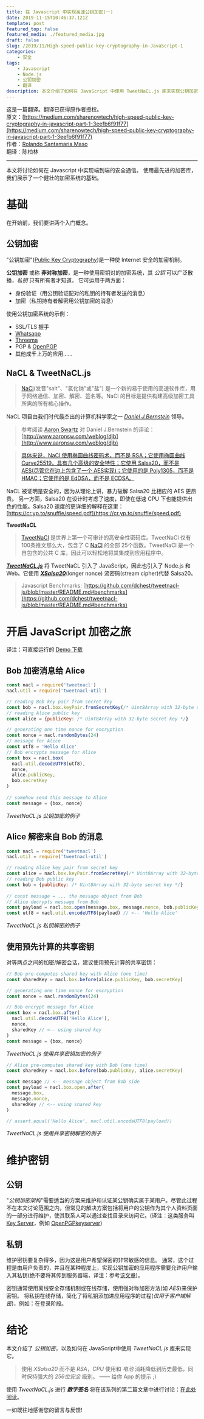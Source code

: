 ```yaml
---
title: 在 Javascript 中实现高速公钥加密(一)
date: 2019-11-15T10:46:37.121Z
template: post
featured_top: false
featured_media: ./featured_media.jpg
draft: false
slug: /2019/11/High-speed-public-key-cryptography-in-JavaScript-1
categories: 
    - 安全
tags:
    - Javascript
    - Node.js
    - 公钥加密
    - 翻译
description: 本文介绍了如何在 JavaScript 中使用 TweetNaCL.js 库来实现公钥加密。NaCl 是一个新的易于使用的高速软件库，用于网络通信、加密解密、签名等。
---
```


<!-- endExcerpt -->

这是一篇翻译。翻译已获得原作者授权。  
原文：[https://medium.com/sharenowtech/high-speed-public-key-cryptography-in-javascript-part-1-3eefb6f91f77](https://medium.com/sharenowtech/high-speed-public-key-cryptography-in-javascript-part-1-3eefb6f91f77)  
作者：[Rolando Santamaria Maso](https://medium.com/@kyberneees)  
翻译：陈柏林

---

本文将讨论如何在 Javascript 中实现端到端的安全通信。
使用最先进的加密库，我们展示了一个健壮的加密系统的基础。

# 基础

在开始前，我们要讲两个入门概念。

## 公钥加密

"公钥加密"([Public Key Cryptography](https://en.wikipedia.org/wiki/Public-key_cryptography))是一种使 Internet 安全的加密机制。

**公钥加密** 或称 **非对称加密**，是一种使用密钥对的加密系统，其 _公钥_ 可以广泛散播，_私钥_ 只有所有者才知道。
它可运用于两方面：

- 身份验证（用公钥验证配对的私钥的持有者发送的消息）
- 加密（私钥持有者解密用公钥加密的消息）

使用公钥加密系统的示例：

* SSL/TLS 握手
* [Whatsapp](https://www.whatsapp.com/)
* [Threema](https://threema.ch/en)
* PGP & [OpenPGP](https://www.openpgp.org/)
* 其他成千上万的应用……

## NaCL & TweetNaCL.js

> [NaCl](http://nacl.cr.yp.to/)(发音"salt"、"氯化钠"或"盐") 是一个新的易于使用的高速软件库，用于网络通信、加密、解密、签名等。NaCl 的目标是提供构建高级加密工具所需的所有核心操作。

NaCL 项目由我们时代最杰出的计算机科学家之一 [_Daniel J.Bernstein_](http://cr.yp.to/djb.html) 领导。

> 参考阅读 [Aaron Swartz](http://www.aaronsw.com/) 对 Daniel J.Bernstein 的评论：[http://www.aaronsw.com/weblog/djb](http://www.aaronsw.com/weblog/djb)

> [具体来说，NaCl 使用椭圆曲线密码术，而不是 RSA；它使用椭圆曲线 Curve25519，具有几个高级的安全特性；它使用 Salsa20，而不是 AES(尽管它在边上包含了一个 AES实现)；它使用的是 Poly1305，而不是 HMAC；它使用的是 EdDSA，而不是 ECDSA。](https://cryptojedi.org/papers/coolnacl-20111201.pdf)

NaCL 被证明是安全的，因为从理论上讲，暴力破解 Salsa20 比相应的 AES 更昂贵。
另一方面，Salsa20 在设计时考虑了速度，即使在低速 CPU 下也能提供出色的性能。Salsa20 速度的更详细的解释在这里：[https://cr.yp.to/snuffle/speed.pdf](https://cr.yp.to/snuffle/speed.pdf)

**TweetNaCL**

> [TweetNaCl](http://tweetnacl.cr.yp.to/) 是世界上第一个可审计的高安全性密码库。TweetNaCl 仅有 100条推文那么大，包含了 C [NaCl](http://nacl.cr.yp.to/) 的全部 25个函数。TweetNaCl 是一个自包含的公共 C 库，因此可以轻松地将其集成到应用程序中。

[**_TweetNaCL.js_**](https://tweetnacl.js.org) 将 TweetNaCL 引入了 JavaScript，因此也引入了 Node.js 和 Web。它使用 [**_XSalsa20_**](https://cr.yp.to/snuffle/xsalsa-20110204.pdf)(longer nonce) 流密码(stream cipher)代替 Salsa20。

> Javascript Benchmarks: [https://github.com/dchest/tweetnacl-js/blob/master/README.md#benchmarks](https://github.com/dchest/tweetnacl-js/blob/master/README.md#benchmarks)

# 开启 JavaScript 加密之旅

译注：可直接运行的 [Demo 下载](TweetNaClJsDemo.zip)

## Bob 加密消息给 Alice

```javascript
const nacl = require('tweetnacl')
nacl.util = require('tweetnacl-util')

// reading Bob key pair from secret key
const bob = nacl.box.keyPair.fromSecretKey(/* Uint8Array with 32-byte secret key */)
// reading Alice public key
const alice = {publicKey: /* Uint8Array with 32-byte secret key */}

// generating one time nonce for encryption
const nonce = nacl.randomBytes(24)
// message for Alice
const utf8 = 'Hello Alice'
// Bob encrypts message for Alice
const box = nacl.box(
  nacl.util.decodeUTF8(utf8),
  nonce,
  alice.publicKey,
  bob.secretKey
)
 
// somehow send this message to Alice
const message = {box, nonce} 
```

_TweetNaCL.js 公钥加密的例子_

## Alice 解密来自 Bob 的消息

```javascript
const nacl = require('tweetnacl')
nacl.util = require('tweetnacl-util')

// reading Alice key pair from secret key
const alice = nacl.box.keyPair.fromSecretKey(/* Uint8Array with 32-byte secret key */)
// reading Bob public key
const bob = {publicKey: /* Uint8Array with 32-byte secret key */}
             
// const message = ... the message object from Bob
// Alice decrypts message from Bob
const payload = nacl.box.open(message.box, message.nonce, bob.publicKey, alice.secretKey)
const utf8 = nacl.util.encodeUTF8(payload) // <-- 'Hello Alice'
```

_TweetNaCL.js 私钥解密的例子_

## 使用预先计算的共享密钥

对等两点之间的加密/解密会话，建议使用预先计算的共享密钥：

```javascript
// Bob pre-computes shared key with Alice (one time)
const sharedKey = nacl.box.before(alice.publicKey, bob.secretKey)

// generating one time nonce for encryption
const nonce = nacl.randomBytes(24)

// Bob encrypt message for Alice
const box = nacl.box.after(
  nacl.util.decodeUTF8('Hello Alice'),
  nonce,
  sharedKey // <-- using shared key
)
const message = {box, nonce}
```

_TweetNaCL.js 使用共享密钥加密的例子_


```javascript
// Alice pre-computes shared key with Bob (one time)
const sharedKey = nacl.box.before(bob.publicKey, alice.secretKey)

const message // <-- message object from Bob side
const payload = nacl.box.open.after(
  message.box, 
  message.nonce, 
  sharedKey // <-- using shared key
)

// assert.equal('Hello Alice', nacl.util.encodeUTF8(payload))
```

_TweetNaCL.js 使用共享密钥解密的例子_

# 维护密钥

## 公钥

"_公钥加密架构_"需要适当的方案来维护和认证某公钥确实属于某用户。尽管此过程不在本文讨论范围之内，但常见的解决方案包括将用户的公钥作为其个人资料页面的一部分进行维护，使其联系人可以通过查找目录来访问它。(译注：这类服务叫 [Key Server](https://en.wikipedia.org/wiki/Key_server_(cryptographic))，例如 [OpenPGPkeyserver](http://keys.gnupg.net/))

## 私钥

维护密钥要复杂得多，因为这是用户希望保密的非常敏感的信息。
通常，这个过程是由用户负责的，并且在某种程度上，实现公钥加密的应用程序需要允许用户输入其私钥(绝不要将其传到服务器端，译注：参考[该文章](https://github.com/mdrights/Digital-rights/blob/master/E%E5%8A%A0%E5%AF%86%E6%8A%80%E8%A1%93/2019-09-21-%E4%BD%A0%E7%9C%9F%E7%9A%84%E4%BA%86%E8%A7%A3%E7%AB%AF%E5%88%B0%E7%AB%AF%E5%8A%A0%E5%AF%86%E4%B9%88.md))。

密钥通常使用离线安全存储机制或在线存储，使用强对称加密方法(如 _AES_)来保护密钥。
将私钥在线存储，简化了将私钥添加进应用程序的过程(_仅用于客户端解密_)，例如：在登录阶段。

# **结论**

本文介绍了 _公钥加密_，以及如何在 JavaScript中使用 _TweetNaCL.js_ 库来实现它。

> 使用 _XSalsa20_ 而不是 _RSA_，_CPU_ 使用和 _电池_ 消耗降低到历史最低，同时保持强大的 _256位安全_ 级别。
> —— 给你 App 的提示 ;)

使用 _TweetNaCL.js_ 进行 **_数字签名_** 将在该系列的第二篇文章中进行讨论：[在此处阅读](https://medium.com/@kyberneees/high-speed-public-key-cryptography-in-javascript-part-2-digital-signatures-3e58876d1dff)。

一如既往地感谢您的留言与反馈!
